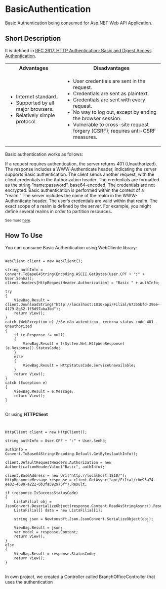 # BasicAuthentication
Basic Authentication being consumed for Asp.NET Web API Application.

<h2>Short Description</h2>

<p>It is defined in <a href="http://www.ietf.org/rfc/rfc2617.txt">RFC 2617, HTTP Authentication: Basic and Digest Access Authentication</a>.</p>

<table>
<tbody><tr>
<th>Advantages</th>
<th>Disadvantages</th>
</tr><tr>
</tr><tr>
<td>
  <ul>
    <li>Internet standard.</li>
    <li>Supported by all major browsers.</li>
    <li>Relatively simple protocol.</li>
  <ul>
</ul></ul></td>


<td>
  <ul>
    <li>User credentials are sent in the request.</li>
    <li>Credentials are sent as plaintext.</li>  
    <li>Credentials are sent with every request.</li>
    <li>No way to log out, except by ending the browser session.</li>
    <li>Vulnerable to cross-site request forgery (CSRF); requires anti-CSRF measures.</li>
  </ul> 
</td>
</tr> 
</tbody></table>

<p>Basic authentication works as follows:</p>

<p>If a request requires authentication, the server returns 401 (Unauthorized). The response includes a WWW-Authenticate header, indicating the server supports Basic authentication.
The client sends another request, with the client credentials in the Authorization header. The credentials are formatted as the string “name:password”, base64-encoded. The credentials are not encrypted.
Basic authentication is performed within the context of a “realm.” The server includes the name of the realm in the WWW-Authenticate header. The user’s credentials are valid within that realm. The exact scope of a realm is defined by the server. For example, you might define several realms in order to partition resources.</p>

<p><sub>See more <a href="http://www.asp.net/web-api/overview/security/basic-authentication">here</a>.</sub></p>

<h2>How To Use</h2>

You can consume Basic Authentication using WebCliente library:


<pre><code>
WebClient client = new WebClient();

string authInfo = Convert.ToBase64String(Encoding.ASCII.GetBytes(User.CPF + ":" + User.Senha));
client.Headers[HttpRequestHeader.Authorization] = "Basic " + authInfo;
            
try
{
    ViewBag.Result = client.DownloadString("http://localhost:1810/api/Filial/673b5bfd-396e-4179-8g52-1f5d97aba3bd");
    return View();
}
catch (WebException e) //Se não autenticou, retorna status code 401 - Unauthorized
{
    if (e.Response != null)
    {
        ViewBag.Result = ((System.Net.HttpWebResponse)(e.Response)).StatusCode;
    }
    else
    {
        ViewBag.Result = HttpStatusCode.ServiceUnavailable;
    }
    return View();
}
catch (Exception e)
{
    ViewBag.Result = e.Message;
    return View();
}
</code>
</pre>  

<p>Or using <b>HTTPClient</b></p>

<pre><code>

HttpClient client = new HttpClient();

string authInfo = User.CPF + ":" + User.Senha;

authInfo = Convert.ToBase64String(Encoding.Default.GetBytes(authInfo));

client.DefaultRequestHeaders.Authorization = new AuthenticationHeaderValue("Basic", authInfo);

client.BaseAddress = new Uri("http://localhost:1810/");
HttpResponseMessage response = client.GetAsync("api/Filial/c0e93a74-ee02-4689-a222-6b3fa592975f").Result;

if (response.IsSuccessStatusCode)
{
    ListaFilial obj = JsonConvert.DeserializeObject(response.Content.ReadAsStringAsync().Result);
    ListaFilial[] data = new ListaFilial[1];

    string json = Newtonsoft.Json.JsonConvert.SerializeObject(obj);

    ViewBag.Result = json;
    var model = response.Content;
    return View();
}
else 
{
    ViewBag.Result = response.StatusCode;
    return View();
}
</code>
</pre>  

<p>In own project, we created a Controller called BranchOfficeController that uses the authentication </p>
